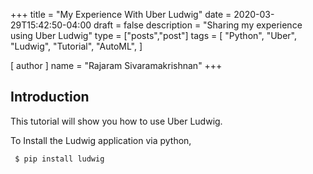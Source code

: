 +++
title = "My Experience With Uber Ludwig"
date = 2020-03-29T15:42:50-04:00
draft = false
description = "Sharing my experience using Uber Ludwig"
type = ["posts","post"]
tags = [
    "Python",
    "Uber",
    "Ludwig",
    "Tutorial",
    "AutoML",
]

[ author ]
  name = "Rajaram Sivaramakrishnan"
+++
## Introduction

This tutorial will show you how to use Uber Ludwig. 

To Install the Ludwig application via python, 

```python
 $ pip install ludwig

```